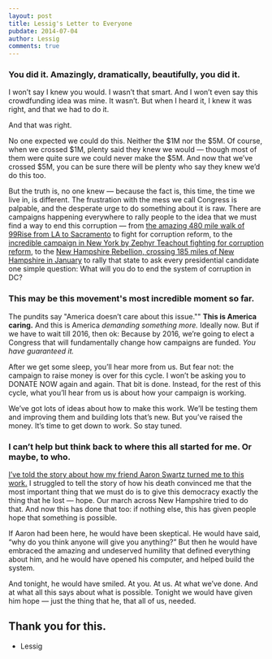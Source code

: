 ```yaml
---
layout: post
title: Lessig's Letter to Everyone
pubdate: 2014-07-04
author: Lessig
comments: true
---
```


### You did it. Amazingly, dramatically, beautifully, you did it. 
 
I won’t say I knew you would. I wasn’t that smart. And I won’t even say this crowdfunding idea was mine. It wasn’t. But when I heard it, I knew it was right, and that we had to do it. 
 
And that was right. 
 
No one expected we could do this. Neither the $1M nor the $5M. Of course, when we crossed $1M, plenty said they knew we would — though most of them were quite sure we could never make the $5M. And now that we’ve crossed $5M, you can be sure there will be plenty who say they knew we’d do this too. 
 
But the truth is, no one knew — because the fact is, this time, the time we live in, is different. The frustration with the mess we call Congress is palpable, and the desperate urge to do something about it is raw. There are campaigns happening everywhere to rally people to the idea that we must find a way to end this corruption — from [the amazing 480 mile walk of 99Rise from LA to Sacramento](http://www.99rise.org/cal_march_for_democracy) to fight for corruption reform, to the [incredible campaign in New York by Zephyr Teachout fighting for corruption reform](http://www.zephyrteachout.com/), to the [New Hampshire Rebellion, crossing 185 miles of New Hampshire in January](http://nhrebellion.org/) to rally that state to ask every presidential candidate one simple question: What will you do to end the system of corruption in DC?
 
### This may be this movement's most incredible moment so far. 

The pundits say "America doesn’t care about this issue."" **This is America caring.** And this is America *demanding something more.* Ideally now. But if we have to wait till 2016, then ok: Because by 2016, we’re going to elect a Congress that will fundamentally change how campaigns are funded. *You have guaranteed it.* 
 
After we get some sleep, you’ll hear more from us. But fear not: the campaign to raise money is over for this cycle. I won’t be asking you to DONATE NOW again and again. That bit is done. Instead, for the rest of this cycle, what you’ll hear from us is about how your campaign is working. 

We’ve got lots of ideas about how to make this work. We’ll be testing them and improving them and building lots that’s new. But you’ve raised the money. It’s time to get down to work. So stay tuned. 
 
### I can’t help but think back to where this all started for me. Or maybe, to who. 

[I’ve told the story about how my friend Aaron Swartz turned me to this work.](/thegoodfight) I struggled to tell the story of how his death convinced me that the most important thing that we must do is to give this democracy exactly the thing that he lost — hope. Our march across New Hampshire tried to do that. And now this has done that too: if nothing else, this has given people hope that something is possible. 
 
If Aaron had been here, he would have been skeptical. He would have said, “why do you think anyone will give you anything?” But then he would have embraced the amazing and undeserved humility that defined everything about him, and he would have opened his computer, and helped build the system. 
 
And tonight, he would have smiled. At you. At us. At what we’ve done. And at what all this says about what is possible. Tonight we would have given him hope —  just the thing that he, that all of us, needed.
 
## **Thank you for this.** 

- Lessig